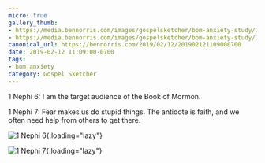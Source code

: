 ```yaml
---
micro: true
gallery_thumb: 
- https://media.bennorris.com/images/gospelsketcher/bom-anxiety-study/1-nephi-6.jpg
- https://media.bennorris.com/images/gospelsketcher/bom-anxiety-study/1-nephi-7.jpg
canonical_url: https://bennorris.com/2019/02/12/201902121109000700
date: 2019-02-12 11:09:00-0700
tags:
- bom anxiety
category: Gospel Sketcher
---
```


1 Nephi 6: I am the target audience of the Book of Mormon.

1 Nephi 7: Fear makes us do stupid things. The antidote is faith, and we often need help from others to get there.

![1 Nephi 6](https://media.bennorris.com/images/gospelsketcher/bom-anxiety-study/1-nephi-6.jpg){:loading="lazy"}

![1 Nephi 7](https://media.bennorris.com/images/gospelsketcher/bom-anxiety-study/1-nephi-7.jpg){:loading="lazy"}
